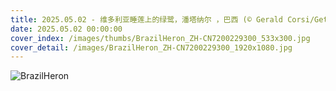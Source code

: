 ```yaml
---
title: 2025.05.02 - 维多利亚睡莲上的绿鹭，潘塔纳尔 ，巴西 (© Gerald Corsi/Getty Images)
date: 2025.05.02 00:00:00
cover_index: /images/thumbs/BrazilHeron_ZH-CN7200229300_533x300.jpg
cover_detail: /images/BrazilHeron_ZH-CN7200229300_1920x1080.jpg
---
```


![BrazilHeron](/images/BrazilHeron_ZH-CN7200229300_1920x1080.jpg)
